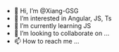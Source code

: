 - 👋 Hi, I’m @Xiang-GSG
- 👀 I’m interested in Angular, JS, Ts
- 🌱 I’m currently learning JS
- 💞️ I’m looking to collaborate on ...
- 📫 How to reach me ...

<!---
Xiang-GSG/Xiang-GSG is a ✨ special ✨ repository because its `README.md` (this file) appears on your GitHub profile.
You can click the Preview link to take a look at your changes.
--->
